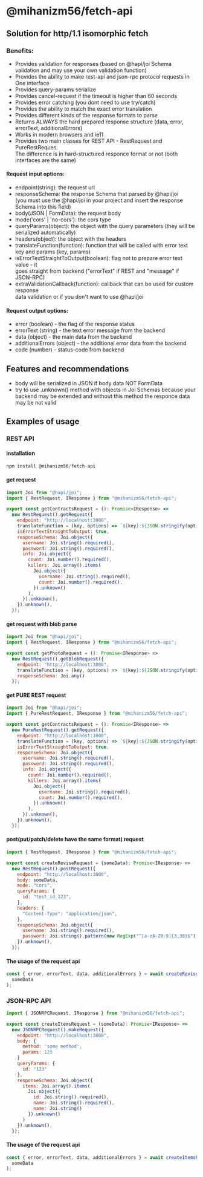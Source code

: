 # @mihanizm56/fetch-api

## Solution for http/1.1 isomorphic fetch

### Benefits:

- Provides validation for responses (based on @hapi/joi Schema validation and may use your own validation function)
- Provides the ability to make rest-api and json-rpc protocol requests in One interface
- Provides query-params serialize
- Provides cancel-request if the timeout is higher than 60 seconds
- Provides error catching (you dont need to use try/catch)
- Provides the ability to match the exact error translation
- Provides different kinds of the response formats to parse
- Returns ALWAYS the hard prepared response structure (data, error, errorText, additionalErrors)
- Works in modern browsers and ie11
- Provides two main classes for REST API - RestRequest and PureRestReques. <br/> The difference is in
  hard-structured responce format or not (both interfaces are the same)

#### Request input options:

- endpoint(string): the request url
- responseSchema: the response Schema that parsed by @hapi/joi <br/>(you must use the @hapi/joi in your project and insert the response Schema into this field)
- body(JSON | FormData): the request body
- mode('cors' | 'no-cors'): the cors type
- queryParams(object): the object with the query parameters (they will be serialized automatically)
- headers(object): the object with the headers
- translateFunction(function): function that will be called with error text key and params (key, params)
- isErrorTextStraightToOutput(boolean): flag not to prepare error text value - it <br/>
  goes straight from backend ("errorText" if REST and "message" if JSON-RPC)
- extraValidationCallback(function): callback that can be used for custom response <br/>
  data validation or if you don't want to use @hapi/joi

#### Request output options:

- error (boolean) - the flag of the response status
- errorText (string) - the text error message from the backend
- data (object) - the main data from the backend
- additionalErrors (object) - the additional error data from the backend
- code (number) - status-code from backend

## Features and recommendations

- body will be serialized in JSON if body data NOT FormData
- try to use .unknown() method with objects in Joi Schemas because your backend may be extended
  and without this method the responce data may be not valid

## Examples of usage

### REST API

#### installation

```javascript
npm install @mihanizm56/fetch-api
```

#### get request

```javascript
import Joi from "@hapi/joi";
import { RestRequest, IResponse } from "@mihanizm56/fetch-api";

export const getContractsRequest = (): Promise<IResponse> =>
  new RestRequest().getRequest({
    endpoint: "http://localhost:3000",
    translateFunction = (key, options) => `${key}:${JSON.stringify(options)}`,
    isErrorTextStraightToOutput: true,
    responseSchema: Joi.object({
      username: Joi.string().required(),
      password: Joi.string().required(),
      info: Joi.object({
        count: Joi.number().required(),
        killers: Joi.array().items(
          Joi.object({
            username: Joi.string().required(),
            count: Joi.number().required(),
          }).unknown()
        ),
      }).unknown(),
    }).unknown(),
  });
```

#### get request with blob parse

```javascript
import Joi from "@hapi/joi";
import { RestRequest, IResponse } from "@mihanizm56/fetch-api";

export const getPhotoRequest = (): Promise<IResponse> =>
  new RestRequest().getBlobRequest({
    endpoint: "http://localhost:3000",
    translateFunction = (key, options) => `${key}:${JSON.stringify(options)}`,
    responseSchema: Joi.any()
  });
```

#### get PURE REST request

```javascript
import Joi from "@hapi/joi";
import { PureRestRequest, IResponse } from "@mihanizm56/fetch-api";

export const getContractsRequest = (): Promise<IResponse> =>
  new PureRestRequest().getRequest({
    endpoint: "http://localhost:3000",
    translateFunction = (key, options) => `${key}:${JSON.stringify(options)}`,
    isErrorTextStraightToOutput: true,
    responseSchema: Joi.object({
      username: Joi.string().required(),
      password: Joi.string().required(),
      info: Joi.object({
        count: Joi.number().required(),
        killers: Joi.array().items(
          Joi.object({
            username: Joi.string().required(),
            count: Joi.number().required(),
          }).unknown()
        ),
      }).unknown(),
    }).unknown(),
  });
```

#### post(put/patch/delete have the same format) request

```javascript
import { RestRequest, IResponse } from "@mihanizm56/fetch-api";

export const createReviseRequest = (someData): Promise<IResponse> =>
  new RestRequest().postRequest({
    endpoint: "http://localhost:3000",
    body: someData,
    mode: "cors",
    queryParams: {
      id: "test_id_123",
    },
    headers: {
      "Content-Type": "application/json",
    },
    responseSchema: Joi.object({
      username: Joi.string().required(),
      password: Joi.string().pattern(new RegExp("^[a-zA-Z0-9]{3,30}$")),
    }).unknown(),
  });
```

#### The usage of the request api

```javascript
const { error, errorText, data, additionalErrors } = await createReviseRequest(
  someData
);
```

### JSON-RPC API

```javascript
import { JSONRPCRequest, IResponse } from "@mihanizm56/fetch-api";

export const createItemsRequest = (someData): Promise<IResponse> =>
  new JSONRPCRequest().makeRequest({
    endpoint: "http://localhost:3000",
    body: {
      method: 'some method',
      params: 123
    }
    queryParams: {
      id: "123"
    },
    responseSchema: Joi.object({
      items: Joi.array().items(
        Joi.object({
          id: Joi.string().required(),
          name: Joi.string().required(),
          name: Joi.string()
        }).unknown()
      )
    }).unknown(),
  });
```

#### The usage of the request api

```javascript
const { error, errorText, data, additionalErrors } = await createItemsRequest(
  someData
);
```
